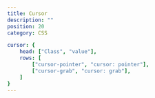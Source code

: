 ```yaml
---
title: Cursor
description: ""
position: 20
category: CSS

cursor: {
	head: ["Class", "value"],
	rows: [
		["cursor-pointer", "cursor: pointer"],
		["cursor-grab", "cursor: grab"],
	]
}
---
```


<c-table pn="cursor"></c-table>
